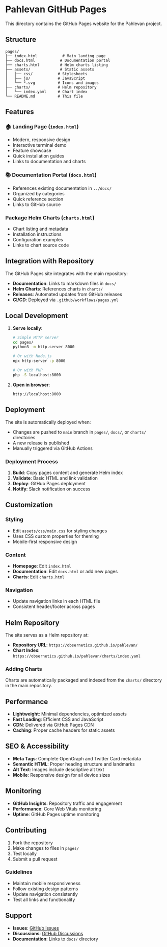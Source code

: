 # Pahlevan GitHub Pages

This directory contains the GitHub Pages website for the Pahlevan project.

## Structure

```
pages/
├── index.html           # Main landing page
├── docs.html           # Documentation portal
├── charts.html         # Helm charts listing
├── assets/             # Static assets
│   ├── css/           # Stylesheets
│   ├── js/            # JavaScript
│   └── *.svg          # Icons and images
├── charts/            # Helm repository
│   └── index.yaml     # Chart index
└── README.md          # This file
```

## Features

### 🏠 Landing Page (`index.html`)
- Modern, responsive design
- Interactive terminal demo
- Feature showcase
- Quick installation guides
- Links to documentation and charts

### 📚 Documentation Portal (`docs.html`)
- References existing documentation in `../docs/`
- Organized by categories
- Quick reference section
- Links to GitHub source

### Package Helm Charts (`charts.html`)
- Chart listing and metadata
- Installation instructions
- Configuration examples
- Links to chart source code

## Integration with Repository

The GitHub Pages site integrates with the main repository:

- **Documentation**: Links to markdown files in `docs/`
- **Helm Charts**: References charts in `charts/`
- **Releases**: Automated updates from GitHub releases
- **CI/CD**: Deployed via `.github/workflows/pages.yml`

## Local Development

1. **Serve locally**:
   ```bash
   # Simple HTTP server
   cd pages/
   python3 -m http.server 8000

   # Or with Node.js
   npx http-server -p 8000

   # Or with PHP
   php -S localhost:8000
   ```

2. **Open in browser**:
   ```
   http://localhost:8000
   ```

## Deployment

The site is automatically deployed when:
- Changes are pushed to `main` branch in `pages/`, `docs/`, or `charts/` directories
- A new release is published
- Manually triggered via GitHub Actions

### Deployment Process

1. **Build**: Copy pages content and generate Helm index
2. **Validate**: Basic HTML and link validation
3. **Deploy**: GitHub Pages deployment
4. **Notify**: Slack notification on success

## Customization

### Styling
- Edit `assets/css/main.css` for styling changes
- Uses CSS custom properties for theming
- Mobile-first responsive design

### Content
- **Homepage**: Edit `index.html`
- **Documentation**: Edit `docs.html` or add new pages
- **Charts**: Edit `charts.html`

### Navigation
- Update navigation links in each HTML file
- Consistent header/footer across pages

## Helm Repository

The site serves as a Helm repository at:
- **Repository URL**: `https://obsernetics.github.io/pahlevan/`
- **Chart Index**: `https://obsernetics.github.io/pahlevan/charts/index.yaml`

### Adding Charts
Charts are automatically packaged and indexed from the `charts/` directory in the main repository.

## Performance

- **Lightweight**: Minimal dependencies, optimized assets
- **Fast Loading**: Efficient CSS and JavaScript
- **CDN**: Delivered via GitHub Pages CDN
- **Caching**: Proper cache headers for static assets

## SEO & Accessibility

- **Meta Tags**: Complete OpenGraph and Twitter Card metadata
- **Semantic HTML**: Proper heading structure and landmarks
- **Alt Text**: Images include descriptive alt text
- **Mobile**: Responsive design for all device sizes

## Monitoring

- **GitHub Insights**: Repository traffic and engagement
- **Performance**: Core Web Vitals monitoring
- **Uptime**: GitHub Pages uptime monitoring

## Contributing

1. Fork the repository
2. Make changes to files in `pages/`
3. Test locally
4. Submit a pull request

### Guidelines
- Maintain mobile responsiveness
- Follow existing design patterns
- Update navigation consistently
- Test all links and functionality

## Support

- **Issues**: [GitHub Issues](https://github.com/obsernetics/pahlevan/issues)
- **Discussions**: [GitHub Discussions](https://github.com/obsernetics/pahlevan/discussions)
- **Documentation**: Links to `docs/` directory